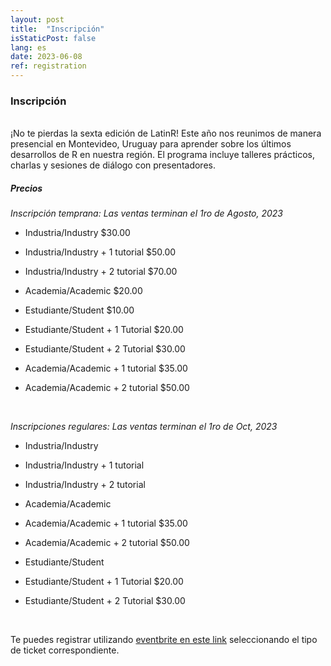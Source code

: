 ```yaml
---
layout: post
title:  "Inscripción"
isStaticPost: false
lang: es
date: 2023-06-08
ref: registration
---
```


### Inscripción

<br> ¡No te pierdas la sexta edición de LatinR! Este año nos reunimos de manera presencial en Montevideo, Uruguay para aprender sobre los últimos desarrollos de R en nuestra región. El programa incluye talleres prácticos, charlas y sesiones de diálogo con presentadores.
<br>

##### Precios

_Inscripción temprana: Las ventas terminan el 1ro de Agosto, 2023_

- Industria/Industry $30.00

- Industria/Industry + 1 tutorial $50.00

- Industria/Industry + 2 tutorial $70.00

- Academia/Academic $20.00

- Estudiante/Student $10.00

- Estudiante/Student + 1 Tutorial $20.00

- Estudiante/Student + 2 Tutorial $30.00

- Academia/Academic + 1 tutorial $35.00

- Academia/Academic + 2 tutorial $50.00

<br>


_Inscripciones regulares: Las ventas terminan el 1ro de Oct, 2023_

- Industria/Industry 

- Industria/Industry + 1 tutorial 

- Industria/Industry + 2 tutorial 

- Academia/Academic 

- Academia/Academic + 1 tutorial $35.00

- Academia/Academic + 2 tutorial $50.00

- Estudiante/Student 

- Estudiante/Student + 1 Tutorial $20.00

- Estudiante/Student + 2 Tutorial $30.00


<br>



Te puedes registrar utilizando [eventbrite en este link](https://www.eventbrite.cl/e/latinr-2023-conferencia-latinoamericana-sobre-uso-de-r-en-id-tickets-637517701607?utm-campaign=social&utm-content=attendeeshare&utm-medium=discovery&utm-term=listing&utm-source=cp&aff=escb) seleccionando el tipo de ticket correspondiente.
